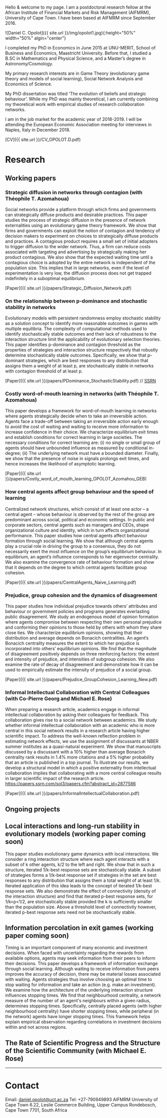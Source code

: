 Hello & welcome to my page. I am a postdoctoral research fellow at the African Institute of Financial Markets and Risk Management (AIFMRM), University of Cape Town.   I have been based at AIFMRM since September 2016.

![Daniel C. Opolot]({{ site.url }}/img/opolot1.jpg){:height="50%" width="50%" algin="center"}

I completed my PhD in Economics in June 2015 at UNU-MERIT, School of Business and Economics, Maastricht University.  Before that, I studied a B.SC in Mathematics and Physical Science, and a Master’s degree in Astronomy/Cosmology.

My primary research interests are in Game Theory (evolutionary game theory and models of social learning), Social Network Analysis and Economics of Science.     

My PhD dissertation was titled ‘The evolution of beliefs and strategic behaviour’.  While my PhD was mainly theoretical, I am currently combining my theoretical work with empirical studies of research collaboration networks. 

I am in the job market for the academic year of 2018-2019.   I will be attending the European Economic Association meeting for interviews in Naples, Italy in December 2018.

[CV]({{ site.url }}/CV_OPOLOT.D.pdf)

# Research

## Working papers

### Strategic diffusion in networks through contagion (with Théophile T. Azomahoua)

Social networks provide a platform through which firms and governments can strategically diffuse products and desirable practices. This paper studies the process of strategic diffusion in the presence of network externalities using an evolutionary game theory framework. We show that firms and governments can exploit the notion of contagion and tendency of decision makers to experiment on choices to strategically diffuse products and practices. A contagious product requires a small set of initial adopters to trigger diffusion to the wider network. Thus, a firm can reduce costs associated with targeting and advertising by strategically making her product contagious. We also show that the expected waiting time until a contagious choice is adopted by the entire network is independent of the population size. This implies that in large networks, even if the level of experimentation is very low, the diffusion process does not get trapped indefinitely in a suboptimal equilibrium.

[Paper]({{ site.url }}/papers/Strategic_Diffusion_Network.pdf)

### On the relationship between p-dominance and stochastic stability in networks

Evolutionary models with persistent randomness employ stochastic stability as a solution concept to identify more reasonable outcomes in games with multiple equilibria. The complexity of computational methods used to identify stochastically stable outcomes and their lack of robustness to the interaction structure limit the applicability of evolutionary selection theories. This paper identifies p-dominance and contagion threshold as the properties of strategies and interaction structure respectively that robustly determine stochastically stable outcomes. Specifically, we show that p-dominant strategies, which are best responses to any distribution that assigns them a weight of at least p, are stochastically stable in networks with contagion threshold of at least p.

[Paper]({{ site.url }}/papers/PDominance_StochasticStability.pdf) // [SSRN](https://papers.ssrn.com/sol3/papers.cfm?abstract_id=3234959)

### Costly word-of-mouth learning in networks (with Théophile T. Azomahoua)

This paper develops a framework for word-of-mouth learning in networks where agents strategically decide when to take an irreversible action. Agents face a trade-off between taking an irreversible action early enough to avoid the cost of waiting and waiting to receive more information to increase confidence in their choice. We characterize equilibrium exit times and establish conditions for correct learning in large societies. The necessary conditions for correct learning are: (i) no single or small group of agents should have unbounded influence as measured by conditional in-degree; (ii) The underlying network must have a bounded diameter. Finally, we show that the presence of noise in signals prolongs exit times, and hence increases the likelihood of asymptotic learning.

[Paper]({{ site.url }}/papers/Costly_word_of_mouth_learning_OPOLOT_Azomahou_GEB)

### How central agents affect group behaviour and the speed of learning

Centralized network structures, which consist of at least one actor – a central agent – whose behaviour is observed by the rest of the group are predominant across social, political and economic settings. In public and corporate sectors, central agents such as managers and CEOs, shape organizational culture and identity, which in turn affects organizational performance. This paper studies how central agents affect behaviour formation through social learning. We show that although central agents play a crucial role in driving the group to a consensus, they do not necessarily exert the most influence on the group’s equilibrium behaviour. In equilibrium, an agent’s influence corresponds to her eigenvector centrality. We also examine the convergence rate of behaviour formation and show that it depends on the degree to which central agents facilitate group cohesion.

[Paper]({{ site.url }}/papers/CentralAgents_Naive_Learning.pdf)

### Prejudice, group cohesion and the dynamics of disagreement

This paper studies how individual prejudice towards others’ attributes and behaviour or government policies and programs generates everlasting public disagreement. We study an endogenous model of opinion formation where agents compromise between respecting their own personal prejudice and conforming their opinions to those held by others with whom they share close ties. We characterize equilibrium opinions, showing that their distribution and average depends on Bonacich centralities. An agent’s Bonacich centrality measures the extent to which her prejudice is incorporated into others’ equilibrium opinions. We find that the magnitude of disagreement positively depends on three reinforcing factors: the extent and intensity of prejudice, and intensities of subgroup cohesion. We also examine the rate of decay of disagreement and demonstrate how it can be used to empirically estimate the intensity of prejudice of a social group.

[Paper]({{ site.url }}/papers/Prejudice_GroupCohesion_Learning_New.pdf)

### Informal Intellectual Collaboration with Central Colleagues (with Co-Pierre Georg and Michael E. Rose)

When preparing a research article, academics engage in informal intellectual collaboration by asking their colleagues for feedback. This collaboration gives rise to a social network between academics. We study whether informal intellectual collaboration with an academic who is more central in this social network results in a research article having higher scientific impact. To address the well-known reflection problem in estimating network effects, we use the assignment of discussants at NBER summer institutes as a quasi-natural experiment. We show that manuscripts discussed by a discussant with a 10% higher than average Bonacich centrality rank results in 1.4% more citations and a 5% higher probability that an article is published in a top journal. To illustrate our results, we develop a structural model in which a positive externality from intellectual collaboration implies that collaborating with a more central colleague results in larger scientific impact of the research article.
https://papers.ssrn.com/sol3/papers.cfm?abstract_id=2877586

[Paper]({{ site.url }}/papers/InformalIntellectualCollaboration.pdf)

## Ongoing projects

## Local interactions and long-run stability in evolutionary models (working paper coming soon)
This paper studies evolutionary game dynamics with local interactions. We consider a ring interaction structure where each agent interacts with a subset of k other agents, k/2 to the left and right. We show that in such a structure, iterated 1/k-best response sets are stochastically stable. A subset of strategies forms a 1/k-best response set if strategies in the set are best responses to any distribution that assigns them a total weight of at least 1/k. Iterated application of this idea leads to the concept of iterated 1/k-best response sets. We also demonstrate the effect of connectivity (density of the interaction structure) and find that iterated p-best response sets, for 1/k<p<1/2, are stochastically stable provided the k is sufficiently smaller than the population size. Above a threshold level of connectivity however, iterated p-best response sets need not be stochastically stable.

## Information percolation in exit games (working paper coming soon)
Timing is an important component of many economic and investment decisions. When faced with uncertainty regarding the rewards from available options, agents may seek information from their peers to inform their decisions. This paper develops a framework of information exchange through social learning. Although waiting to receive information from peers improves the accuracy of decision, there may be material losses associated with waiting. Agents strategies thus involve choosing an optimal time to stop waiting for information and take an action (e.g. make an investment).  We examine how the architecture of the underlying interaction structure influences stopping times. We find that neighbourhood centrality, a network measure of the number of an agent's neighbours within a given radius, determines stopping times. Specifically, centrally placed agents (with higher neighbourhood centrality) have shorter stopping times, while peripheral (in the network) agents have longer stopping times. This framework helps explain empirical observation regarding correlations in investment decisions within and not across regions.

## The Rate of Scientific Progress and the Structure of the Scientific Community (with Michael E. Rose)

---

# Contact

Email: daniel.opolot@uct.ac.za
Tel: +27-790949893
AIFMRM 
University of Cape Town 
6.22, Leslie Commerce Building, Upper Campus 
Rondebosch, Cape Town 7701, South Africa

